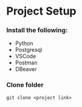 # Project Setup
### Install the following:
- Python
- Postgresql
- VSCode
- Postman
- DBeaver
  
### Clone folder 
```
git clone <project link>
```
